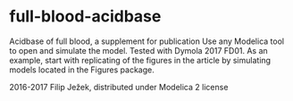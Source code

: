 # full-blood-acidbase
Acidbase of full blood, a supplement for publication
Use any Modelica tool to open and simulate the model. Tested with Dymola 2017 FD01. As an example, start with replicating of the figures in the article by simulating models located in the Figures package. 

2016-2017 Filip Ježek, distributed under Modelica 2 license
